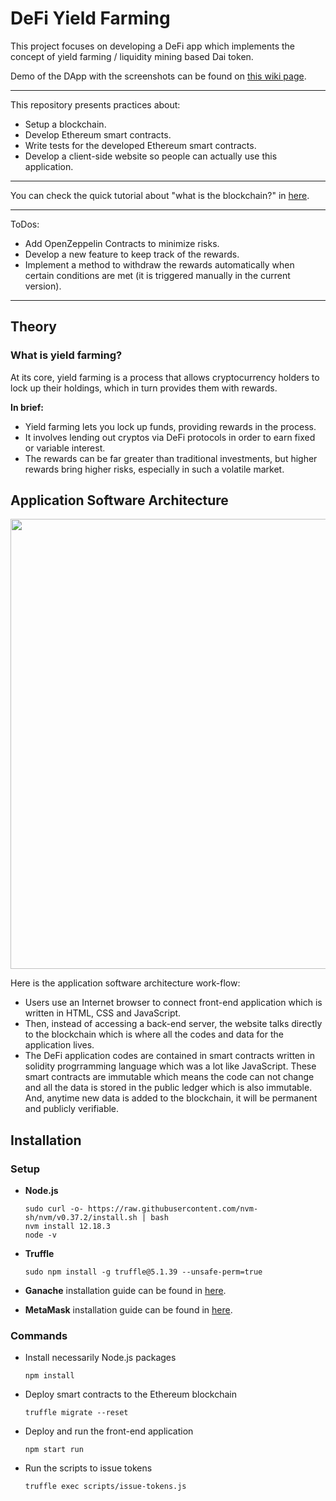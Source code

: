 # DeFi Yield Farming

This project focuses on developing a DeFi app which implements the concept of yield farming / liquidity mining based Dai token.



Demo of the DApp with the screenshots can be found on [this wiki page](https://github.com/ahmetozlu/defi_yield_farming/wiki/Demo-of-the-DApp).

---
This repository presents practices about:
- Setup a blockchain.
- Develop Ethereum smart contracts.
- Write tests for the developed Ethereum smart contracts. 
- Develop a client-side website so people can actually use this application.
---

You can check the quick tutorial about "what is the blockchain?" in [here](https://ahmetozlu93.medium.com/blockchain-in-a-nutshell-8ad72743971e).

---
ToDos:
- Add OpenZeppelin Contracts to minimize risks.
- Develop a new feature to keep track of the rewards.
- Implement a method to withdraw the rewards automatically when certain conditions are met (it is triggered manually in the current version).
---

## Theory

### What is yield farming?

At its core, yield farming is a process that allows cryptocurrency holders to lock up their holdings, which in turn provides them with rewards.

**In brief:**

- Yield farming lets you lock up funds, providing rewards in the process.
- It involves lending out cryptos via DeFi protocols in order to earn fixed or variable interest.
- The rewards can be far greater than traditional investments, but higher rewards bring higher risks, especially in such a volatile market.


## Application Software Architecture

<p align="center">
  <img src="https://user-images.githubusercontent.com/22610163/104122166-729a3880-5354-11eb-9088-5123e47990d2.png" | width=720>
</p>

Here is the application software architecture work-flow:
- Users use an Internet browser to connect front-end application which is written in HTML, CSS and JavaScript. 
- Then, instead of accessing a back-end server, the website talks directly to the blockchain which is where all the codes and data for the application lives. 
- The DeFi application codes are contained in smart contracts written in solidity progrramming language which was a lot like JavaScript. These smart contracts are immutable which means the code can not change and all the data is stored in the public ledger which is also immutable. And, anytime new data is added to the blockchain, it will be permanent and publicly verifiable.

## Installation

### Setup

- **Node.js**

      sudo curl -o- https://raw.githubusercontent.com/nvm-sh/nvm/v0.37.2/install.sh | bash
      nvm install 12.18.3
      node -v

- **Truffle**

      sudo npm install -g truffle@5.1.39 --unsafe-perm=true

- **Ganache** installation guide can be found in [here](https://www.trufflesuite.com/ganache).

- **MetaMask** installation guide can be found in [here](https://metamask.io/).

### Commands

- Install necessarily Node.js packages

      npm install

- Deploy smart contracts to the Ethereum blockchain

      truffle migrate --reset
      
- Deploy and run the front-end application

      npm start run
      
- Run the scripts to issue tokens

      truffle exec scripts/issue-tokens.js

